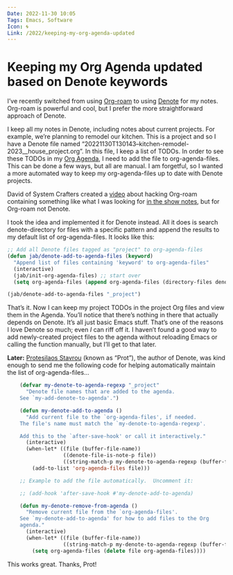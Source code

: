 ```yaml
---
Date: 2022-11-30 10:05
Tags: Emacs, Software
Icon: 🌀
Link: /2022/keeping-my-org-agenda-updated
---
```


# Keeping my Org Agenda updated based on Denote keywords

I’ve recently switched from using [Org-roam](https://www.orgroam.com/) to using [Denote](https://protesilaos.com/emacs/denote) for my notes. Org-roam is powerful and cool, but I prefer the more straightforward approach of Denote.

I keep all my notes in Denote, including notes about current projects. For example, we’re planning to remodel our kitchen. This is a project and so I have a Denote file named “20221130T130143–kitchen-remodel-2023\_\_house\_project.org”. In this file, I keep a list of TODOs. In order to see these TODOs in my [Org Agenda](https://orgmode.org/manual/Agenda-Views.html), I need to add the file to org-agenda-files. This can be done a few ways, but all are manual. I am forgetful, so I wanted a more automated way to keep my org-agenda-files up to date with Denote projects.

David of System Crafters created a [video](https://www.youtube.com/watch?v=CUkuyW6hr18) about hacking Org-roam containing something like what I was looking for [in the show notes](https://systemcrafters.net/build-a-second-brain-in-emacs/5-org-roam-hacks/#build-your-org-agenda-from-org-roam-notes), but for Org-roam not Denote.

I took the idea and implemented it for Denote instead. All it does is search denote-directory for files with a specific pattern and append the results to my default list of org-agenda-files. It looks like this:

```lisp
;; Add all Denote files tagged as "project" to org-agenda-files
(defun jab/denote-add-to-agenda-files (keyword)
  "Append list of files containing 'keyword' to org-agenda-files"
  (interactive)
  (jab/init-org-agenda-files) ;; start over
  (setq org-agenda-files (append org-agenda-files (directory-files denote-directory t keyword))))

(jab/denote-add-to-agenda-files "_project")
```

That’s it. Now I can keep my project TODOs in the project Org files and view them in the Agenda. You’ll notice that there’s nothing in there that actually depends on Denote. It’s all just basic Emacs stuff. That’s one of the reasons I love Denote so much; even _I_ can riff off it. I haven’t found a good way to add newly-created project files to the agenda without reloading Emacs or calling the function manually, but I’ll get to that later.

**Later:** [Protesilaos Stavrou](https://protesilaos.com/) (known as “Prot”), the author of Denote, was kind enough to send me the following code for helping automatically maintain the list of org-agenda-files…

```lisp
    (defvar my-denote-to-agenda-regexp "_project"
      "Denote file names that are added to the agenda.
    See `my-add-denote-to-agenda'.")

    (defun my-denote-add-to-agenda ()
      "Add current file to the `org-agenda-files', if needed.
    The file's name must match the `my-denote-to-agenda-regexp'.

    Add this to the `after-save-hook' or call it interactively."
      (interactive)
      (when-let* ((file (buffer-file-name))
                  ((denote-file-is-note-p file))
                  ((string-match-p my-denote-to-agenda-regexp (buffer-file-name))))
        (add-to-list 'org-agenda-files file)))

    ;; Example to add the file automatically.  Uncomment it:

    ;; (add-hook 'after-save-hook #'my-denote-add-to-agenda)

    (defun my-denote-remove-from-agenda ()
      "Remove current file from the `org-agenda-files'.
    See `my-denote-add-to-agenda' for how to add files to the Org
    agenda."
      (interactive)
      (when-let* ((file (buffer-file-name))
                  ((string-match-p my-denote-to-agenda-regexp (buffer-file-name))))
        (setq org-agenda-files (delete file org-agenda-files))))
```

This works great. Thanks, Prot!
